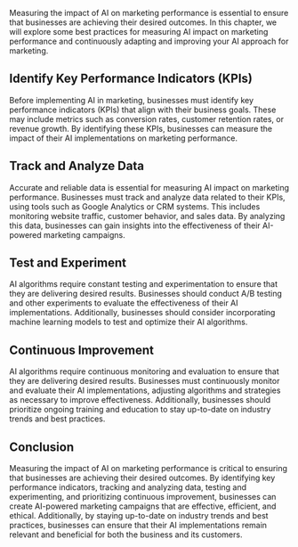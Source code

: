 

Measuring the impact of AI on marketing performance is essential to ensure that businesses are achieving their desired outcomes. In this chapter, we will explore some best practices for measuring AI impact on marketing performance and continuously adapting and improving your AI approach for marketing.

Identify Key Performance Indicators (KPIs)
------------------------------------------

Before implementing AI in marketing, businesses must identify key performance indicators (KPIs) that align with their business goals. These may include metrics such as conversion rates, customer retention rates, or revenue growth. By identifying these KPIs, businesses can measure the impact of their AI implementations on marketing performance.

Track and Analyze Data
----------------------

Accurate and reliable data is essential for measuring AI impact on marketing performance. Businesses must track and analyze data related to their KPIs, using tools such as Google Analytics or CRM systems. This includes monitoring website traffic, customer behavior, and sales data. By analyzing this data, businesses can gain insights into the effectiveness of their AI-powered marketing campaigns.

Test and Experiment
-------------------

AI algorithms require constant testing and experimentation to ensure that they are delivering desired results. Businesses should conduct A/B testing and other experiments to evaluate the effectiveness of their AI implementations. Additionally, businesses should consider incorporating machine learning models to test and optimize their AI algorithms.

Continuous Improvement
----------------------

AI algorithms require continuous monitoring and evaluation to ensure that they are delivering desired results. Businesses must continuously monitor and evaluate their AI implementations, adjusting algorithms and strategies as necessary to improve effectiveness. Additionally, businesses should prioritize ongoing training and education to stay up-to-date on industry trends and best practices.

Conclusion
----------

Measuring the impact of AI on marketing performance is critical to ensuring that businesses are achieving their desired outcomes. By identifying key performance indicators, tracking and analyzing data, testing and experimenting, and prioritizing continuous improvement, businesses can create AI-powered marketing campaigns that are effective, efficient, and ethical. Additionally, by staying up-to-date on industry trends and best practices, businesses can ensure that their AI implementations remain relevant and beneficial for both the business and its customers.
